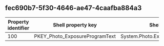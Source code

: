 ## fec690b7-5f30-4646-ae47-4caafba884a3

Property identifier | Shell property key | Shell name | Alias
--- | --- | --- | ---
100 | PKEY_Photo_ExposureProgramText | System.Photo.ExposureProgramText | 

